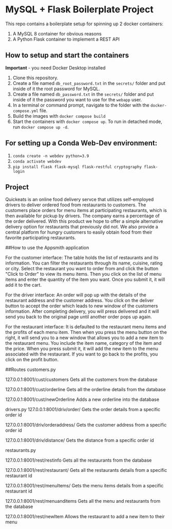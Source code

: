 # MySQL + Flask Boilerplate Project

This repo contains a boilerplate setup for spinning up 2 docker containers: 
1. A MySQL 8 container for obvious reasons
1. A Python Flask container to implement a REST API

## How to setup and start the containers
**Important** - you need Docker Desktop installed

1. Clone this repository.  
1. Create a file named `db_root_password.txt` in the `secrets/` folder and put inside of it the root password for MySQL. 
1. Create a file named `db_password.txt` in the `secrets/` folder and put inside of it the password you want to use for the `webapp` user. 
1. In a terminal or command prompt, navigate to the folder with the `docker-compose.yml` file.  
1. Build the images with `docker compose build`
1. Start the containers with `docker compose up`.  To run in detached mode, run `docker compose up -d`. 

## For setting up a Conda Web-Dev environment:

1. `conda create -n webdev python=3.9`
1. `conda activate webdev`
1. `pip install flask flask-mysql flask-restful cryptography flask-login`

## Project
Quickeats is an online food delivery servce that utilizes self-employed drivers to deliver ordered food from restaurants to customers. The customers place orders for menu items at participating restaurants, which is then available for pickup by drivers. The company earns a percentage of the order delivered. With this product we hope to offer a simple alternative delivery option for restaurants that previously did not. We also provide a central platform for hungry customers to easily obtain food from their favorite participating restaurants.

##How to use the Appsmith application

For the customer interface:
The table holds the list of restaurants and its information. You can filter the restaurants through its name, cuisine, rating or city. Select the restaurant you want to order from and click the button "Click to Order" to view its menu items. Then you click on the list of menu items and enter the quantity of the item you want. Once you submit it, it will add it to the cart.

For the driver interface:
An order will pop up with the details of the restaurant address and the customer address. You click on the deliver button to accept the order which leads to new window of the customers information. After completing delivery, you will press delivered and it will send you back to the original page until another order pops up again.

For the restaurant interface:
It is defaulted to the restaurant menu items and the profits of each menu item. Then when you press the menu button on the right, it will send you to a new window that allows you to add a new item to the restaurant menu. You include the item name, category of the item and the price. When you press submit it, it will add the new item to the menu associated with the restaurant. If you want to go back to the profits, you click on the profit button.


##Routes
customers.py 

127.0.0.1:8001/cust/customers Gets all the customers from the database

127.0.0.1:8001/cust/orderline Gets all the orderline details from the database

127.0.0.1:8001/cust/newOrderline Adds a new orderline into the database

drivers.py
127.0.0.1:8001/driv/order/<orderID> Gets the order details from a specific order id

127.0.0.1:8001/driv/orderaddress/<orderID> Gets the customer address from a specific order id

127.0.0.1:8001/driv/distance/<orderID> Gets the distance from a specific order id

restaurants.py

127.0.0.1:8001/rest/restinfo  Gets all the restaurants from the database

127.0.0.1:8001/rest/restaurant/<restID> Gets all the restaurants details from a specific restaurant id

127.0.0.1:8001/rest/menuItems/<restID> Gets the menu items details from a specific restaurant id

127.0.0.1:8001/rest/menuanditems Gets all the menu and restaurants from the database

127.0.0.1:8001/rest/newItem Allows the restaurant to add a new item to their menu

